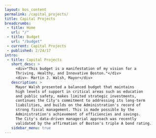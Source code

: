 ```yaml
---
layout: bos_content
permalink: /capital_projects/
title: Capital Projects
breadcrumbs:
 - title: Home
   url: "/"
 - title: Budget
   url: "/budget"
 - current: Capital Projects
 - published: 2/24/17
intro:
 - title: Capital Projects
   short_desc: >
     <div>"This budget is a manifestation of my vision for a
     Thriving, Healthy, and Innovative Boston."</div>
     <div>- Martin J. Walsh, Mayor</div>
   description: >
     Mayor Walsh presented a balanced budget that maintains 
     high levels of support in critical areas such as education 
     and public safety, makes limited strategic investments,
     continues the City's commitment to addressing its long-term
     liabilities, and builds on the Administration's record of 
     strong fiscal management. This is made possible by the 
     Administration's achievement of efficiencies and savings. 
     The City's data-driven managerial approach was recently 
     validated by the affirmation of Boston's triple A bond rating.
   sidebar_menu: true
---
```

